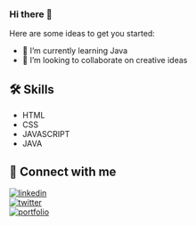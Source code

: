 ### Hi there 👋

Here are some ideas to get you started:

- 🌱 I’m currently learning Java
- 👯 I’m looking to collaborate on creative ideas 

## 🛠 Skills
- HTML
- CSS
- JAVASCRIPT
- JAVA

  
## 🔗 Connect with me
[![linkedin](https://img.shields.io/badge/linkedin-0A66C2?style=for-the-badge&logo=linkedin&logoColor=white)](https://www.linkedin.com/in/sujannepal/) <BR>
[![twitter](https://img.shields.io/badge/twitter-1DA1F2?style=for-the-badge&logo=twitter&logoColor=white)](https://twitter.com/Sujan_Nepal9) <BR>
[![portfolio](https://img.shields.io/badge/my_portfolio-000?style=for-the-badge&logo=ko-fi&logoColor=white)](https://sujannepal1.com.np/)


  
